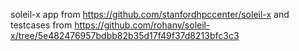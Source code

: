 soleil-x app from https://github.com/stanfordhpccenter/soleil-x and testcases from https://github.com/rohany/soleil-x/tree/5e482476957bdbb82b35d17f49f37d8213bfc3c3
